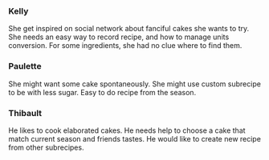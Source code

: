 ### Kelly
She get inspired on social network about fanciful cakes she wants to try.
She needs an easy way to record recipe, and how to manage units conversion.
For some ingredients, she had no clue where to find them.

### Paulette
She might want some cake spontaneously. She might use custom subrecipe to be with less sugar.
Easy to do recipe from the season.

### Thibault
He likes to cook elaborated cakes. He needs help to choose a cake that match current season and friends tastes.
He would like to create new recipe from other subrecipes.
